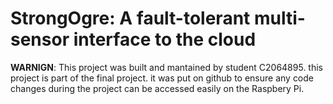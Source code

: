 # StrongOgre: A fault-tolerant multi-sensor interface to the cloud

**WARNIGN**: This project was built and mantained by student C2064895. this project is part of the final project. it was put on github to ensure any code changes during the project can be accessed easily on the Raspbery Pi.



